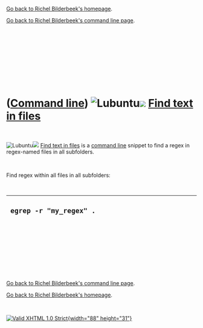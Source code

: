 [Go back to Richel Bilderbeek's homepage](index.htm).

[Go back to Richel Bilderbeek's command line page](Cl.htm).

 

 

 

 

 

([Command line](Cl.htm)) ![Lubuntu](PicLubuntu.png)![ ](PicSpacer.png) [Find text in files](ClFindTextInFiles.htm)
==================================================================================================================

 

![Lubuntu](PicLubuntu.png)![ ](PicSpacer.png) [Find text in
files](ClFindTextInFiles.htm) is a [command line](Cl.htm) snippet to
find a regex in regex-named files in all subfolders.

 

Find regex within all files in all subfolders:

 

  --------------------------
  ` egrep -r "my_regex" .`
  --------------------------

 

 

 

 

 

[Go back to Richel Bilderbeek's command line page](Cl.htm).

[Go back to Richel Bilderbeek's homepage](index.htm).

 

[![Valid XHTML 1.0 Strict](valid-xhtml10.png){width="88"
height="31"}](http://validator.w3.org/check?uri=referer)
